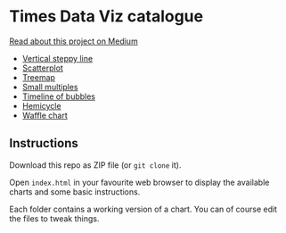 # Times Data Viz catalogue

[Read about this project on Medium](https://medium.com/digital-times/opening-the-times-dataviz-catalogue-c6fd6e30ccb2)

* [Vertical steppy line](https://github.com/times/dataviz-catalogue/tree/master/vertical-steppy-line)
* [Scatterplot](https://github.com/times/dataviz-catalogue/tree/master/scatterplot)
* [Treemap](https://github.com/times/dataviz-catalogue/tree/master/treemap)
* [Small multiples](https://github.com/times/dataviz-catalogue/tree/master/small-multiples)
* [Timeline of bubbles](https://github.com/times/dataviz-catalogue/tree/master/timeline-bubbles)
* [Hemicycle](https://github.com/times/dataviz-catalogue/tree/master/hemicycle)
* [Waffle chart](https://github.com/times/dataviz-catalogue/tree/master/waffle)

## Instructions

Download this repo as ZIP file (or `git clone` it).

Open `index.html` in your favourite web browser to display the available charts and some basic instructions.

Each folder contains a working version of a chart. You can of course edit the files to tweak things.
